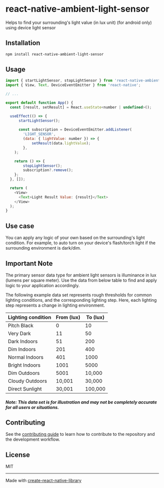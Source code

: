 # react-native-ambient-light-sensor
Helps to find your surrounding's light value (in lux unit) (for android only) using device light sensor
## Installation

```sh
npm install react-native-ambient-light-sensor
```

## Usage

```js
import { startLightSensor, stopLightSensor } from 'react-native-ambient-light-sensor';
import { View, Text, DeviceEventEmitter } from 'react-native';

// ...

export default function App() {
  const [result, setResult] = React.useState<number | undefined>();

  useEffect(() => {
      startLightSensor();
      
      const subscription = DeviceEventEmitter.addListener(
        'LIGHT_SENSOR',
        (data: { lightValue: number }) => {
            setResult(data.lightValue);
        },
    );

    return () => {
        stopLightSensor();
        subscription?.remove();
    };
  }, []);

  return (
    <View>
      <Text>Light Result Value: {result}</Text>
    </View>
  );
}
```

## Use case

You can apply any logic of your own based on the surrounding's light condition. For example, to auto turn on your device's flash/torch light if the surrounding environment is dark/dim.

## Important Note
The primary sensor data type for ambient light sensors is illuminance in lux (lumens per square meter). Use the data from below table to find and apply logic to your application accordingly.

The following example data set represents rough thresholds for common lighting conditions, and the corresponding lighting step. Here, each lighting step represents a change in lighting environment.

| Lighting condition | From (lux) | To (lux) |
| --------------- | --------------- | --------------- |
| Pitch Black | 0 | 10 |
| Very Dark | 11 | 50 |
| Dark Indoors | 51 | 200 |
| Dim Indoors | 201 | 400 |
| Normal Indoors | 401 | 1000 |
| Bright Indoors | 1001 | 5000 |
| Dim Outdoors | 5001 | 10,000 |
| Cloudy Outdoors | 10,001 | 30,000 |
| Direct Sunlight | 30,001 | 100,000 |

##### Note: This data set is for illustration and may not be completely accurate for all users or situations.


## Contributing

See the [contributing guide](CONTRIBUTING.md) to learn how to contribute to the repository and the development workflow.

## License

MIT

---

Made with [create-react-native-library](https://github.com/callstack/react-native-builder-bob)
